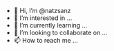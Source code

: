 - 👋 Hi, I’m @natzsanz
- 👀 I’m interested in ...
- 🌱 I’m currently learning ...
- 💞️ I’m looking to collaborate on ...
- 📫 How to reach me ...

<!---
natzsanz/natzsanz is a ✨ special ✨ repository because its `README.md` (this file) appears on your GitHub profile.
You can click the Preview link to take a look at your changes.
--->
